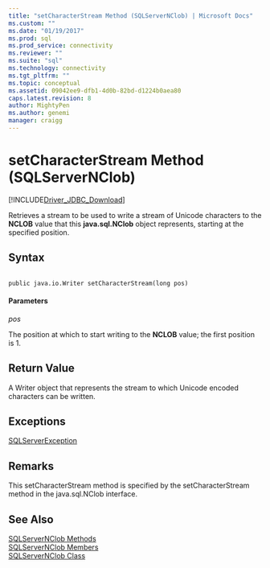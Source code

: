```yaml
---
title: "setCharacterStream Method (SQLServerNClob) | Microsoft Docs"
ms.custom: ""
ms.date: "01/19/2017"
ms.prod: sql
ms.prod_service: connectivity
ms.reviewer: ""
ms.suite: "sql"
ms.technology: connectivity
ms.tgt_pltfrm: ""
ms.topic: conceptual
ms.assetid: 09042ee9-dfb1-4d0b-82bd-d1224b0aea80
caps.latest.revision: 8
author: MightyPen
ms.author: genemi
manager: craigg
---
```

# setCharacterStream Method (SQLServerNClob)
[!INCLUDE[Driver_JDBC_Download](../../../includes/driver_jdbc_download.md)]

  Retrieves a stream to be used to write a stream of Unicode characters to the **NCLOB** value that this **java.sql.NClob** object represents, starting at the specified position.  
  
## Syntax  
  
```  
  
public java.io.Writer setCharacterStream(long pos)  
```  
  
#### Parameters  
 *pos*  
  
 The position at which to start writing to the **NCLOB** value; the first position is 1.  
  
## Return Value  
 A Writer object that represents the stream to which Unicode encoded characters can be written.  
  
## Exceptions  
 [SQLServerException](../../../connect/jdbc/reference/sqlserverexception-class.md)  
  
## Remarks  
 This setCharacterStream method is specified by the setCharacterStream method in the java.sql.NClob interface.  
  
## See Also  
 [SQLServerNClob Methods](../../../connect/jdbc/reference/sqlservernclob-methods.md)   
 [SQLServerNClob Members](../../../connect/jdbc/reference/sqlservernclob-members.md)   
 [SQLServerNClob Class](../../../connect/jdbc/reference/sqlservernclob-class.md)  
  
  
